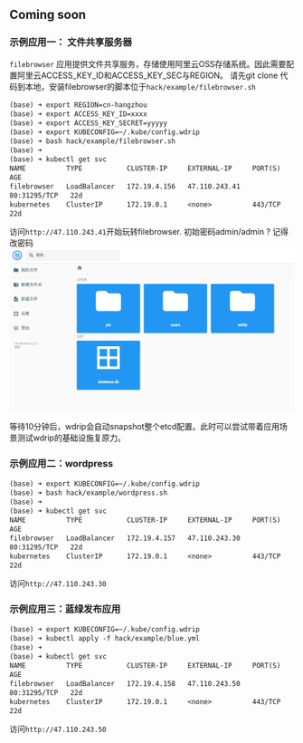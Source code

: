 ## Coming soon

### 示例应用一： 文件共享服务器
`filebrowser` 应用提供文件共享服务，存储使用阿里云OSS存储系统。因此需要配置阿里云ACCESS_KEY_ID和ACCESS_KEY_SEC与REGION。
请先git clone 代码到本地，安装filebrowser的脚本位于`hack/example/filebrowser.sh`
```shell
(base) ➜ export REGION=cn-hangzhou
(base) ➜ export ACCESS_KEY_ID=xxxx
(base) ➜ export ACCESS_KEY_SECRET=yyyyy
(base) ➜ export KUBECONFIG=~/.kube/config.wdrip
(base) ➜ bash hack/example/filebrowser.sh
(base) ➜ 
(base) ➜ kubectl get svc
NAME          TYPE           CLUSTER-IP     EXTERNAL-IP     PORT(S)        AGE
filebrowser   LoadBalancer   172.19.4.156   47.110.243.41   80:31295/TCP   22d
kubernetes    ClusterIP      172.19.0.1     <none>          443/TCP        22d

```
访问`http://47.110.243.41`开始玩转filebrowser. 初始密码admin/admin ? 记得改密码
![img.png](../images/img.png)

等待10分钟后，wdrip会自动snapshot整个etcd配置。此时可以尝试带着应用场景测试wdrip的基础设施复原力。


### 示例应用二：wordpress

```shell
(base) ➜ export KUBECONFIG=~/.kube/config.wdrip
(base) ➜ bash hack/example/wordpress.sh
(base) ➜ 
(base) ➜ kubectl get svc
NAME          TYPE           CLUSTER-IP     EXTERNAL-IP     PORT(S)        AGE
filebrowser   LoadBalancer   172.19.4.157   47.110.243.30   80:31295/TCP   22d
kubernetes    ClusterIP      172.19.0.1     <none>          443/TCP        22d
```

访问`http://47.110.243.30`

### 示例应用三：蓝绿发布应用

```shell
(base) ➜ export KUBECONFIG=~/.kube/config.wdrip
(base) ➜ kubectl apply -f hack/example/blue.yml
(base) ➜ 
(base) ➜ kubectl get svc
NAME          TYPE           CLUSTER-IP     EXTERNAL-IP     PORT(S)        AGE
filebrowser   LoadBalancer   172.19.4.158   47.110.243.50   80:31295/TCP   22d
kubernetes    ClusterIP      172.19.0.1     <none>          443/TCP        22d
```
访问`http://47.110.243.50`
